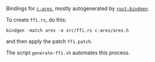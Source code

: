 Bindings for [`c-ares`](http://c-ares.haxx.se/), mostly autogenerated by [`rust-bindgen`](https://github.com/crabtw/rust-bindgen).

To create `ffi.rs`, do this:

    bindgen -match ares -o src/ffi.rs c-ares/ares.h

and then apply the patch `ffi.patch`.

The script `generate-ffi.sh` automates this process.
